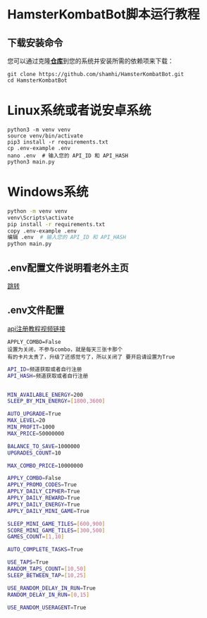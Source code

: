 # HamsterKombatBot脚本运行教程

## 下载安装命令
您可以通过克隆[**仓库**](https://github.com/shamhi/HamsterKombatBot)到您的系统并安装所需的依赖项来下载：
```shell
git clone https://github.com/shamhi/HamsterKombatBot.git 
cd HamsterKombatBot
```
# Linux系统或者说安卓系统
```
python3 -m venv venv
source venv/bin/activate
pip3 install -r requirements.txt
cp .env-example .env
nano .env  # 输入您的 API_ID 和 API_HASH
python3 main.py
```
# Windows系统
```bash
python -m venv venv
venv\Scripts\activate
pip install -r requirements.txt
copy .env-example .env
编辑 .env  # 输入您的 API_ID 和 API_HASH
python main.py
```


## .env配置文件说明看老外主页
[跳转](https://github.com/shamhi/HamsterKombatBot)

## .env文件配置
[api注册教程视频链接](https://www.youtube.com/watch?v=TWreKchDMWc&t=3s)
```
APPLY_COMBO=False
设置为关闭，不参与combo，就是每天三张卡那个
有的卡片太贵了，升级了还感觉亏了，所以关闭了 要开启请设置为True
```
```bash
API_ID=频道获取或者自行注册
API_HASH=频道获取或者自行注册


MIN_AVAILABLE_ENERGY=200
SLEEP_BY_MIN_ENERGY=[1800,3600]

AUTO_UPGRADE=True
MAX_LEVEL=20
MIN_PROFIT=1000
MAX_PRICE=50000000

BALANCE_TO_SAVE=1000000
UPGRADES_COUNT=10

MAX_COMBO_PRICE=10000000

APPLY_COMBO=False
APPLY_PROMO_CODES=True
APPLY_DAILY_CIPHER=True
APPLY_DAILY_REWARD=True
APPLY_DAILY_ENERGY=True
APPLY_DAILY_MINI_GAME=True

SLEEP_MINI_GAME_TILES=[600,900]
SCORE_MINI_GAME_TILES=[300,500]
GAMES_COUNT=[1,10]

AUTO_COMPLETE_TASKS=True

USE_TAPS=True
RANDOM_TAPS_COUNT=[10,50]
SLEEP_BETWEEN_TAP=[10,25]

USE_RANDOM_DELAY_IN_RUN=True
RANDOM_DELAY_IN_RUN=[0,15]

USE_RANDOM_USERAGENT=True

```